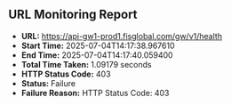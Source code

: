 ## URL Monitoring Report

- **URL:** https://api-gw1-prod1.fisglobal.com/gw/v1/health
- **Start Time:** 2025-07-04T14:17:38.967610
- **End Time:** 2025-07-04T14:17:40.059400
- **Total Time Taken:** 1.09179 seconds
- **HTTP Status Code:** 403
- **Status:** Failure
- **Failure Reason:** HTTP Status Code: 403
